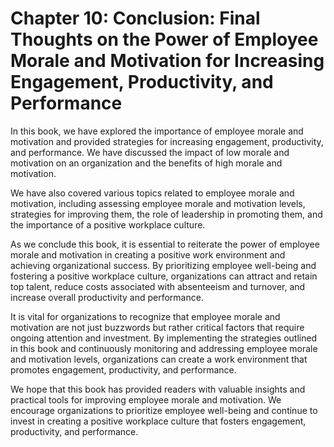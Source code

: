 Chapter 10: Conclusion: Final Thoughts on the Power of Employee Morale and Motivation for Increasing Engagement, Productivity, and Performance
==============================================================================================================================================

In this book, we have explored the importance of employee morale and motivation and provided strategies for increasing engagement, productivity, and performance. We have discussed the impact of low morale and motivation on an organization and the benefits of high morale and motivation.

We have also covered various topics related to employee morale and motivation, including assessing employee morale and motivation levels, strategies for improving them, the role of leadership in promoting them, and the importance of a positive workplace culture.

As we conclude this book, it is essential to reiterate the power of employee morale and motivation in creating a positive work environment and achieving organizational success. By prioritizing employee well-being and fostering a positive workplace culture, organizations can attract and retain top talent, reduce costs associated with absenteeism and turnover, and increase overall productivity and performance.

It is vital for organizations to recognize that employee morale and motivation are not just buzzwords but rather critical factors that require ongoing attention and investment. By implementing the strategies outlined in this book and continuously monitoring and addressing employee morale and motivation levels, organizations can create a work environment that promotes engagement, productivity, and performance.

We hope that this book has provided readers with valuable insights and practical tools for improving employee morale and motivation. We encourage organizations to prioritize employee well-being and continue to invest in creating a positive workplace culture that fosters engagement, productivity, and performance.
